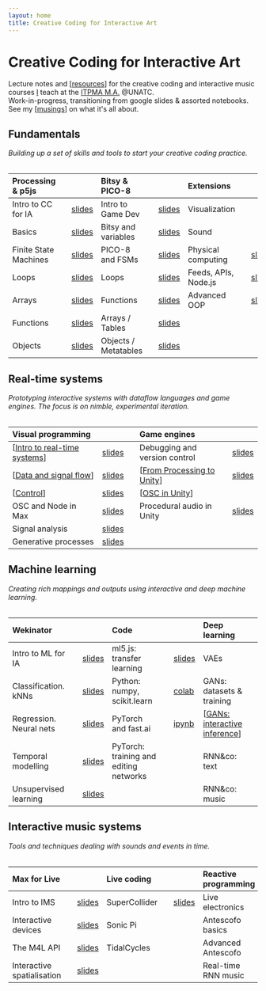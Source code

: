 ```yaml
---
layout: home
title: Creative Coding for Interactive Art
---
```


# Creative Coding for Interactive Art

Lecture notes and [[resources]] for the creative coding and interactive music courses [I](//rvirmoors.github.io) teach
at the [ITPMA M.A.](//cinetic.arts.ro/en/itpma/) @UNATC. <br/>
Work-in-progress, transitioning from google slides & assorted notebooks. See my [[musings]] on what it's all about.

## Fundamentals

*Building up a set of skills and tools to start your creative coding practice.*
<br/><br/>

| **Processing & p5js** | | | **Bitsy & PICO-8** | |  | **Extensions** | | | **Python** | |      
| :-------- | -------- |--- | :-------- | -------- | --- | :-------- | -------- | --- | :-------- | -------- | 
| Intro to CC for IA  |  | [slides](slides/01-01-cc-intro.md)  | Intro to Game Dev  |  | [slides](slides/01-01-gd-intro.md)  |  Visualization     |  |                    | Practical Python  |  [slides](slides/01-12-practical-python) | 
| Basics     | | [slides](slides/01-02-basics.md) | Bitsy and variables     | | [slides](slides/01-02-gd-basics.md) | Sound     |  |                 | More Python       |  [slides](slides/01-13-more-python) |
| Finite State Machines | | [slides](slides/01-03-fsm.md)  |  PICO-8 and FSMs | | [slides](slides/01-03-pico8.md)   | Physical computing     |  | [slides](slides/01-07-osc.md) | [[TouchDesigner and Python]] 
| Loops     | | [slides](slides/01-04-loops.md) |  Loops     | | [slides](slides/01-04-gd-loops.md) | Feeds, APIs, Node.js |  | [slides](slides/01-08-node.md)
| Arrays     | | [slides](slides/01-05-arrays.md) | Functions     | | [slides](slides/01-05-gd-functions.md)  | Advanced OOP     |  | [slides](slides/01-10-more-oop.md)
| Functions     | | [slides](slides/01-06-functions.md) | Arrays / Tables  | | [slides](slides/01-06-gd-arrays.md)
| Objects     | | [slides](slides/01-09-oop.md) | Objects / Metatables     | | [slides](slides/01-07-p8-oop.md)

## Real-time systems

*Prototyping interactive systems with dataflow languages and game engines. The focus is on nimble, experimental iteration.*
<br/><br/>

| **Visual programming** | |               | **Game engines** | |     
| :-------- | -------- |---             | :-------- | -------- | 
| [[Intro to real-time systems]] | [slides](slides/02-01-max-unity-intro) | | Debugging and version control | [slides](slides/02-01-gd-debug.md) |
| [[Data and signal flow]]   | [slides](slides/02-05-types-flow) | | [[From Processing to Unity]] | [slides](slides/02-02-p5-to-unity.md) |
| [[Control]]   | [slides](slides/02-06-control) |                    | [[OSC in Unity]]    |  |  
| OSC and Node in Max | [slides](slides/02-07-osc-node.md)  |    | Procedural audio in Unity | [slides](slides/02-10-unity-pd.md)  |  
| Signal analysis  | [slides](slides/02-11-signal-analysis.md) |       |  |  |  
| Generative processes  | [slides](slides/02-12-generative.md) |       |  |  |  

## Machine learning

*Creating rich mappings and outputs using interactive and deep machine learning.*
<br/><br/>

| **Wekinator** | | | **Code** | | | **Deep learning** | |            
| :-------- | -------- |--- | :-------- | -------- | --- | :-------- | -------- | 
| Intro to ML for IA |  | [slides](slides/03-01-ml-intro.md) | ml5.js: transfer learning |  | [slides](slides/03-05-transfer.md)  |  VAEs  | | 
| Classification. kNNs  |  | [slides](slides/03-02-classification.md) | Python: numpy, scikit.learn  |  | [colab](https://colab.research.google.com/drive/1LWUDaBr6a8wRjXY_qcUeRkIVVMfTSMXW?usp=sharing) | GANs: datasets & training  | | [slides](slides/03-08-gan-train.md) 
| Regression. Neural nets  |  | [slides](slides/03-03-regression.md) | PyTorch and fast.ai     |  | [ipynb](https://github.com/RVirmoors/cc1/blob/master/ml/python-weki/fastai-classify.ipynb) | [[GANs: interactive inference]]  | | [slides](slides/03-09-gan-inference.md) 
| Temporal modelling  | | [slides](slides/03-04-temporal.md)  | PyTorch: training and editing networks     |  | | RNN&co: text  | | [slides](slides/03-10-rnn-text.md)
| Unsupervised learning |  | [slides](slides/03-06-unsupervised.md) |      |  | | RNN&co: music  | | [slides](slides/03-11-rnn-audio.md)

## Interactive music systems

*Tools and techniques dealing with sounds and events in time.*
<br/><br/>

| **Max for Live** | | | **Live coding** | | | **Reactive programming** | |            
| :-------- | -------- |--- | :-------- | -------- | --- | :-------- | -------- | 
| Intro to IMS |  | [slides](slides/04-01-ims-intro.md)  | SuperCollider     |  | [slides](slides/04-05-supercollider.md) | Live electronics  | | 
| Interactive devices |  | [slides](slides/04-02-interactive-devices.md) | Sonic Pi     |  | | Antescofo basics  | | [slides](slides/04-09-scofo-basics.md)
| The M4L API  |  | [slides](slides/04-03-m4l-api.md) | TidalCycles     |  | | Advanced Antescofo  | | [slides](slides/04-10-more-scofo.md) 
| Interactive spatialisation  |  | [slides](slides/04-04-spat.md) |      |  | | Real-time RNN music  | |

[//begin]: # "Autogenerated link references for markdown compatibility"
[resources]: resources.md "Getting started"
[musings]: musings.md "Musings"
[TouchDesigner and Python]: touchdesigner-and-python.md "TouchDesigner and Python"
[Intro to real-time systems]: intro-to-real-time-systems.md "Intro to real-time systems"
[From Processing to Unity]: from-processing-to-unity.md "From Processing to Unity"
[Data and signal flow]: data-and-signal-flow.md "Data and signal flow"
[Control]: control.md "Control"
[OSC in Unity]: osc-in-unity.md "OSC in Unity"
[GANs: interactive inference]: gans-interactive-inference.md "GANs: interactive inference"
[//end]: # "Autogenerated link references"